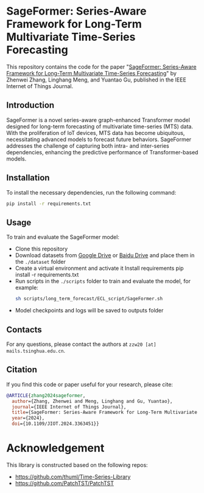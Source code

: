 # SageFormer: Series-Aware Framework for Long-Term Multivariate Time-Series Forecasting

This repository contains the code for the paper "[SageFormer: Series-Aware Framework for Long-Term Multivariate Time-Series Forecasting](https://ieeexplore.ieee.org/abstract/document/10423755)" by Zhenwei Zhang, Linghang Meng, and Yuantao Gu, published in the IEEE Internet of Things Journal.

## Introduction

SageFormer is a novel series-aware graph-enhanced Transformer model designed for long-term forecasting of multivariate time-series (MTS) data. With the proliferation of IoT devices, MTS data has become ubiquitous, necessitating advanced models to forecast future behaviors. SageFormer addresses the challenge of capturing both intra- and inter-series dependencies, enhancing the predictive performance of Transformer-based models.

## Installation

To install the necessary dependencies, run the following command:

```bash
pip install -r requirements.txt
```

## Usage
To train and evaluate the SageFormer model:

- Clone this repository
- Download datasets from [Google Drive](https://drive.google.com/drive/folders/13Cg1KYOlzM5C7K8gK8NfC-F3EYxkM3D2) or [Baidu Drive](https://pan.baidu.com/share/init?surl=r3KhGd0Q9PJIUZdfEYoymg&pwd=i9iy) and place them in the `./dataset` folder
- Create a virtual environment and activate it
Install requirements pip install -r requirements.txt
- Run scripts in the `./scripts` folder to train and evaluate the model, for example:
    ```bash
    sh scripts/long_term_forecast/ECL_script/SageFormer.sh
    ``` 
- Model checkpoints and logs will be saved to outputs folder

## Contacts
For any questions, please contact the authors at `zzw20 [at] mails.tsinghua.edu.cn`.

## Citation
If you find this code or paper useful for your research, please cite:
```bibtex
@ARTICLE{zhang2024sageformer,
  author={Zhang, Zhenwei and Meng, Linghang and Gu, Yuantao},
  journal={IEEE Internet of Things Journal}, 
  title={SageFormer: Series-Aware Framework for Long-Term Multivariate Time Series Forecasting}, 
  year={2024},
  doi={10.1109/JIOT.2024.3363451}}
```

# Acknowledgement

This library is constructed based on the following repos:
- https://github.com/thuml/Time-Series-Library
- https://github.com/PatchTST/PatchTST
